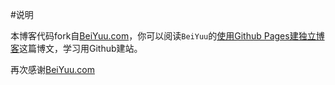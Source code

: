 #说明

本博客代码fork自[BeiYuu.com](http://beiyuu.com)，你可以阅读`BeiYuu`的[使用Github Pages建独立博客](http://beiyuu.com/github-pages/)这篇博文，学习用Github建站。

再次感谢[BeiYuu.com](http://beiyuu.com)